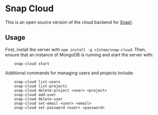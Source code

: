 # Snap Cloud
This is an open source version of the cloud backend for [Snap!](https://github.com/jmoenig/Snap--Build-Your-Own-Blocks).

## Usage
First, install the server with `npm install -g c2stem/snap-cloud`. Then, ensure that an instance of MongoDB is running and start the server with:


```
    snap-cloud start
```

Additional commands for managing users and projects include:
```
    snap-cloud list-users
    snap-cloud list-projects
    snap-cloud delete-project <user> <project>
    snap-cloud add-user
    snap-cloud delete-user
    snap-cloud set-email <user> <email>
    snap-cloud set-password <user> <password>
```
